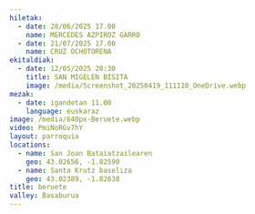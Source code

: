 ```yaml
---
hiletak:
  - date: 28/06/2025 17.00
    name: MERCEDES AZPIROZ GARRO
  - date: 21/07/2025 17.00
    name: CRUZ OCHOTORENA
ekitaldiak:
  - date: 12/05/2025 20:30
    title: SAN MIGELEN BISITA
    image: /media/Screenshot_20250419_111110_OneDrive.webp
mezak:
  - date: igandetan 11.00
    language: euskaraz
image: /media/640px-Beruete.webp
video: PmiNoRGv7hY
layout: parroquia
locations:
  - name: San Joan Bataiatzailearen
    geo: 43.02656, -1.82590
  - name: Santa Krutz baseliza
    geo: 43.02389, -1.82638
title: beruete
valley: Basaburua
---
```

